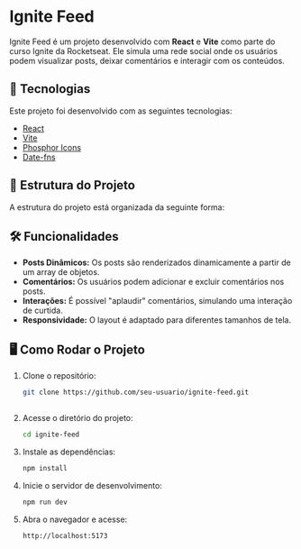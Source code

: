 # Ignite Feed
 
 Ignite Feed é um projeto desenvolvido com **React** e **Vite** como parte do curso Ignite da Rocketseat. Ele simula uma rede social onde os usuários podem visualizar posts, deixar comentários e interagir com os conteúdos.
 
 ## 🚀 Tecnologias
 
 Este projeto foi desenvolvido com as seguintes tecnologias:
 
 - [React](https://reactjs.org/)
 - [Vite](https://vitejs.dev/)
 - [Phosphor Icons](https://phosphoricons.com/)
 - [Date-fns](https://date-fns.org/)
 
 ## 📂 Estrutura do Projeto
 
 A estrutura do projeto está organizada da seguinte forma:
 
 
 ## 🛠️ Funcionalidades
 
 - **Posts Dinâmicos:** Os posts são renderizados dinamicamente a partir de um array de objetos.
 - **Comentários:** Os usuários podem adicionar e excluir comentários nos posts.
 - **Interações:** É possível "aplaudir" comentários, simulando uma interação de curtida.
 - **Responsividade:** O layout é adaptado para diferentes tamanhos de tela.
 
 ## 🖥️ Como Rodar o Projeto
 
 1. Clone o repositório:
    ```bash
    git clone https://github.com/seu-usuario/ignite-feed.git
 
 2. Acesse o diretório do projeto:
     ```bash
     cd ignite-feed
 
 3. Instale as dependências:
     ```bash
     npm install
 
 4. Inicie o servidor de desenvolvimento:
     ```bash
     npm run dev
 
 5. Abra o navegador e acesse:
     ```bash
     http://localhost:5173
